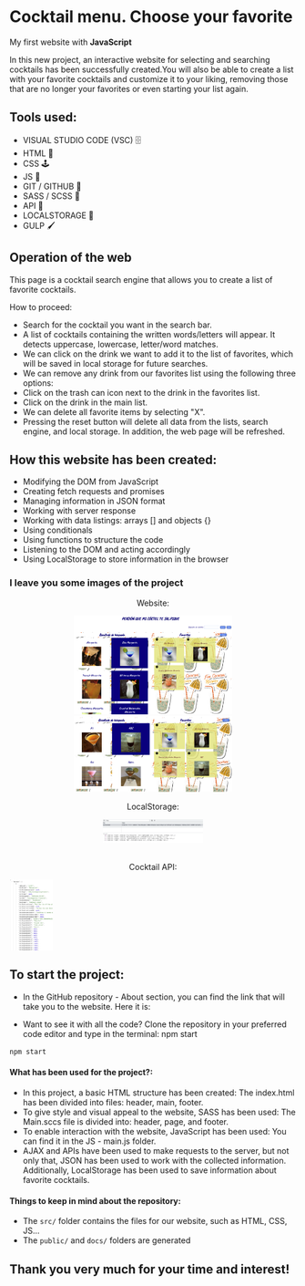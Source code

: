 # Cocktail menu. Choose your favorite 

My first website with **JavaScript**

In this new project, an interactive website for selecting and searching cocktails has been successfully created.You will also be able to create a list with your favorite cocktails and customize it to your liking, removing those that are no longer your favorites or even starting your list again.

## Tools used:
- VISUAL STUDIO CODE (VSC) 🗄️
- HTML 📌
- CSS 🕹️
- JS 🔗
- GIT / GITHUB 📂
- SASS / SCSS 🔗
- API 🔎
- LOCALSTORAGE 💾
- GULP 🖌️

## Operation of the web

This page is a cocktail search engine that allows you to create a list of favorite cocktails.

How to proceed:

- Search for the cocktail you want in the search bar.
- A list of cocktails containing the written words/letters will appear. It detects uppercase, lowercase, letter/word matches.
- We can click on the drink we want to add it to the list of favorites, which will be saved in local storage for future searches.
- We can remove any drink from our favorites list using the following three options:
- Click on the trash can icon next to the drink in the favorites list.
- Click on the drink in the main list.
- We can delete all favorite items by selecting "X".
- Pressing the reset button will delete all data from the lists, search engine, and local storage. In addition, the web page will be refreshed.

## How this website has been created:

- Modifying the DOM from JavaScript
- Creating fetch requests and promises
- Managing information in JSON format
- Working with server response
- Working with data listings: arrays [] and objects {}
- Using conditionals
- Using functions to structure the code
- Listening to the DOM and acting accordingly
- Using LocalStorage to store information in the browser

### I leave you some images of the project


<div align="center">
<p> Website:
</p>
<img width="55%" height="45%" src="https://github.com/Karlafdez7/Cocktails-selection/blob/main/src/images/Homepages_README.png?raw=true" alt="cover" />
</br>
<img width="55%" height="45%" src="https://github.com/Karlafdez7/Cocktails-selection/blob/main/src/images/Search_README.png?raw=true" alt="cover" />
</br>
<p> LocalStorage:
</p>
<img width="35%" height="35%" src="https://github.com/Karlafdez7/Cocktails-selection/blob/main/src/images/LocalStorage.png?raw=true" alt="cover" />
</div>
</br>
<p  align="center"> Cocktail API:
</p>
<img  align="center" width="15%" height="15%" src="https://github.com/Karlafdez7/Cocktails-selection/blob/main/src/images/API.png?raw=true" alt="cover" />
</div>

## To start the project:

- In the GitHub repository - About section, you can find the link that will take you to the website. Here it is:

- Want to see it with all the code? Clone the repository in your preferred code editor and type in the terminal: npm start

```bash
npm start
```

#### What has been used for the project?:

- In this project, a basic HTML structure has been created: The index.html has been divided into files: header, main, footer.
- To give style and visual appeal to the website, SASS has been used: The Main.sccs file is divided into: header, page, and footer.
- To enable interaction with the website, JavaScript has been used: You can find it in the JS - main.js folder.
- AJAX and APIs have been used to make requests to the server, but not only that, JSON has been used to work with the collected information. Additionally, LocalStorage has been used to save information about favorite cocktails.

#### Things to keep in mind about the repository:

- The `src/` folder contains the files for our website, such as HTML, CSS, JS...
- The `public/` and `docs/` folders are generated

## Thank you very much for your time and interest!
